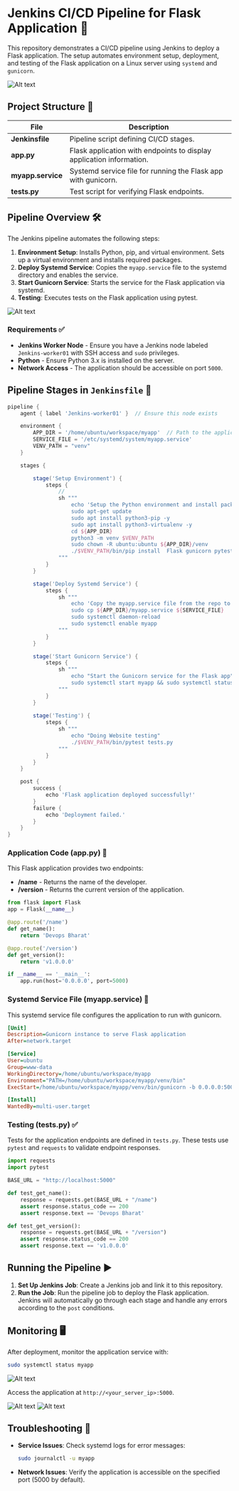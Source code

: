 # Jenkins CI/CD Pipeline for Flask Application 🚀

This repository demonstrates a CI/CD pipeline using Jenkins to deploy a Flask application. The setup automates environment setup, deployment, and testing of the Flask application on a Linux server using `systemd` and `gunicorn`. 

![Alt text](images/Jenkins_image.png)  <!-- Replace with actual image link -->

## Project Structure 📁

| File              | Description                                                       |
|-------------------|-------------------------------------------------------------------|
| **Jenkinsfile**   | Pipeline script defining CI/CD stages.                            |
| **app.py**        | Flask application with endpoints to display application information. |
| **myapp.service** | Systemd service file for running the Flask app with gunicorn.     |
| **tests.py**      | Test script for verifying Flask endpoints.                        |

## Pipeline Overview 🛠️

The Jenkins pipeline automates the following steps:
1. **Environment Setup**: Installs Python, pip, and virtual environment. Sets up a virtual environment and installs required packages.
2. **Deploy Systemd Service**: Copies the `myapp.service` file to the systemd directory and enables the service.
3. **Start Gunicorn Service**: Starts the service for the Flask application via systemd.
4. **Testing**: Executes tests on the Flask application using pytest.

![Alt text](images/build_pass.png) <!-- Replace with actual image link -->

### Requirements ✅

- **Jenkins Worker Node** - Ensure you have a Jenkins node labeled `Jenkins-worker01` with SSH access and `sudo` privileges.
- **Python** - Ensure Python 3.x is installed on the server.
- **Network Access** - The application should be accessible on port `5000`.

## Pipeline Stages in `Jenkinsfile` 📜

```groovy
pipeline {
    agent { label 'Jenkins-worker01' }  // Ensure this node exists

    environment {
        APP_DIR = '/home/ubuntu/workspace/myapp'  // Path to the application directory
        SERVICE_FILE = '/etc/systemd/system/myapp.service'
		VENV_PATH = "venv" 
    }

    stages {

        stage('Setup Environment') {
            steps {
                // 
                sh """
                    echo 'Setup the Python environment and install packages'
                    sudo apt-get update
                    sudo apt install python3-pip -y
                    sudo apt install python3-virtualenv -y
                    cd ${APP_DIR}
                    python3 -m venv $VENV_PATH
                    sudo chown -R ubuntu:ubuntu ${APP_DIR}/venv
                    ./$VENV_PATH/bin/pip install  Flask gunicorn pytest requests
                """
            }
        }

        stage('Deploy Systemd Service') {
            steps {
                sh """
                    echo 'Copy the myapp.service file from the repo to the systemd directory'
                    sudo cp ${APP_DIR}/myapp.service ${SERVICE_FILE}
                    sudo systemctl daemon-reload
                    sudo systemctl enable myapp
                """
            }
        }

        stage('Start Gunicorn Service') {
            steps {
                sh """
                    echo "Start the Gunicorn service for the Flask app"
                    sudo systemctl start myapp && sudo systemctl status myapp
                """
            }
        }
		
		stage('Testing') {
            steps {
                sh """
                    echo "Doing Website testing"
                    ./$VENV_PATH/bin/pytest tests.py
                """
            }
        }
    }

    post {
        success {
            echo 'Flask application deployed successfully!'
        }
        failure {
            echo 'Deployment failed.'
        }
    }
}
```

### Application Code (app.py) 🐍

This Flask application provides two endpoints:
- **/name** - Returns the name of the developer.
- **/version** - Returns the current version of the application.

```python
from flask import Flask
app = Flask(__name__)

@app.route('/name')
def get_name():
    return 'Devops Bharat'

@app.route('/version')
def get_version():
    return 'v1.0.0.0'

if __name__ == '__main__':
    app.run(host='0.0.0.0', port=5000)
```

### Systemd Service File (myapp.service) 📝

This systemd service file configures the application to run with gunicorn.

```ini
[Unit]
Description=Gunicorn instance to serve Flask application
After=network.target

[Service]
User=ubuntu
Group=www-data
WorkingDirectory=/home/ubuntu/workspace/myapp
Environment="PATH=/home/ubuntu/workspace/myapp/venv/bin"
ExecStart=/home/ubuntu/workspace/myapp/venv/bin/gunicorn -b 0.0.0.0:5000 app:app

[Install]
WantedBy=multi-user.target
```

### Testing (tests.py) ✅

Tests for the application endpoints are defined in `tests.py`. These tests use `pytest` and `requests` to validate endpoint responses.

```python
import requests
import pytest

BASE_URL = "http://localhost:5000"

def test_get_name():
    response = requests.get(BASE_URL + "/name")
    assert response.status_code == 200
    assert response.text == 'Devops Bharat'

def test_get_version():
    response = requests.get(BASE_URL + "/version")
    assert response.status_code == 200
    assert response.text == 'v1.0.0.0'
```

## Running the Pipeline ▶️

1. **Set Up Jenkins Job**: Create a Jenkins job and link it to this repository.
2. **Run the Job**: Run the pipeline job to deploy the Flask application. Jenkins will automatically go through each stage and handle any errors according to the `post` conditions.

## Monitoring 🖥️

After deployment, monitor the application service with:
```bash
sudo systemctl status myapp
```
![Alt text](myappservice.png)

Access the application at `http://<your_server_ip>:5000`.

![Alt text](images/websiteurl01.png)
![Alt text](images/websiteurl02.png)<!-- Replace with actual image link -->

## Troubleshooting 🔧

- **Service Issues**: Check systemd logs for error messages:
    ```bash
    sudo journalctl -u myapp
    ```

- **Network Issues**: Verify the application is accessible on the specified port (5000 by default).

